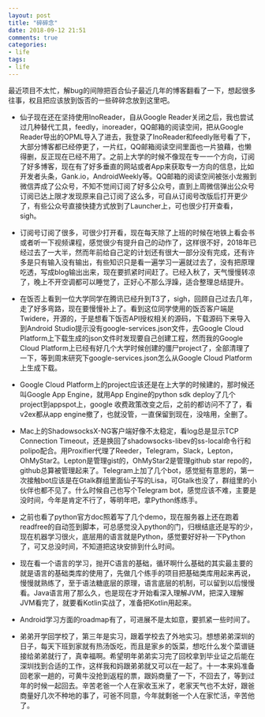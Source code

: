 ```yaml
---
layout: post
title: "碎碎念"
date: 2018-09-12 21:51
comments: true
categories: 
- life
tags:
- life
---
```


最近项目不太忙，解bug的间隙把百合仙子最近几年的博客翻看了一下，想起很多往事，权且把应该放到饭否的一些碎碎念放到这里吧。

+ 仙子现在还在坚持使用InoReader，自从Google Reader关闭之后，我也尝试过几种替代工具，feedly，inoreader，QQ邮箱的阅读空间，把从Google Reader导出的OPML导入了进去，我登录了InoReader和feedly账号看了下，大部分博客都已经停更了，一片红，QQ邮箱阅读空间里面也一片狼藉，也懒得删，反正现在已经不用了。之前上大学的时候不像现在专一一个方向，订阅了好多博客，现在有了好多垂直的网站或者App来获取专一方向的信息，比如开发者头条，Gank.io，AndroidWeekly等。QQ邮箱的阅读空间被张小龙搬到微信弄成了公众号，不知不觉间订阅了好多公众号，直到上周微信弹出公众号订阅已达上限才发现原来自己订阅了这么多，可自从订阅号改版后打开更少了，有些公众号直接快捷方式放到了Launcher上，可也很少打开查看，sigh。

  <!-- more -->

+ 订阅号订阅了很多，可很少打开看，现在每天除了上班的时候在地铁上看会书或者听一下视频课程，感觉很少有提升自己的动作了，这样很不好，2018年已经过去了一大半，然而年前给自己定的计划还有很大一部分没有完成，还有许多是只有输入没有输出，有些知识只是看一遍学习一遍就过去了，没有把原理吃透，写成blog输出出来，现在要抓紧时间赶了。已经入秋了，天气慢慢转凉了，晚上不开空调都可以睡觉了，正好心不那么浮躁，适合整理总结提升。

+ 在饭否上看到一位大学同学在腾讯已经升到T3了，sigh，回顾自己过去几年，走了好多弯路，现在要慢慢补上了。看到这位同学使用的饭否客户端是Twidere，开源的，于是想看下饭否API授权相关的源码，下载源码下来导入到Android Studio提示没有google-services.json文件，去Google Cloud Platform上下载生成的json文件时发现要自己创建工程，然而我的Google Cloud Platform上已经有好几个大学时候创建的僵尸project了，全部清理了一下，等到周末研究下google-services.json怎么从Google Cloud Platform上生成下载。

+ Google Cloud Platform上的project应该还是在上大学的时候建的，那时候还叫Google App Engine，就用App Engine的python sdk deploy了几个project到appspot上，google 收费政策改变之后，之前的都访问不了了，看v2ex都从app engine撤了，也就没管，一直保留到现在，没啥用，全删了。

+ Mac上的ShadowsocksX-NG客户端好像不太稳定，看log总是显示TCP Connection Timeout，还是换回了shadowsocks-libev的ss-local命令行和polipo配合。用Proxifier代理了Reeder，Telegram，Slack，Lepton，OhMyStar2。Lepton是管理gist的，OhMyStar2是管理github star repo的，github总算被管理起来了。Telegram上加了几个bot，感觉挺有意思的，第一次接触bot应该是在Gtalk群组里面仙子写的Lisa，可Gtalk也没了，群组里的小伙伴也都不见了。什么时候自己也写个Telegram bot，感觉应该不难，主要是没时间，今年是肯定不行了，等明年吧，拿Python练练手。

+ 之前也看了python官方doc照着写了几个demo，现在服务器上还在跑着readfree的自动签到脚本，可总感觉没入python的门，归根结底还是写的少，现在机器学习很火，底层用的语言就是Python，感觉要好好补一下Python了，可又总没时间，不知道把这块安排到什么时间。

+ 现在看一个语言的学习，抛开C语言的基础，循环啊什么基础的其实最主要的就是语言的基础类库的使用了，先做几个练手的项目把基础类库用起来再说，慢慢就熟练了，至于语法糖底层的原理，语言底层的机制，可以留到以后慢慢看。Java语言用了那么久，也是现在才开始看深入理解JVM，把深入理解JVM看完了，就要看Kotlin实战了，准备把Kotlin用起来。

+ Android学习方面的roadmap有了，可进展不是太如意，要抓紧一些时间了。

+ 弟弟开学回学校了，第三年是实习，跟着学校去了外地实习。想想弟弟深圳的日子，每天下班到家就有热汤饭吃，而且是家乡的饭菜，想吃什么发个菜谱链接给弟弟就行了，真幸福啊。希望明年弟弟实习完了回校拿到毕业证之后能在深圳找到合适的工作，这样我和妈跟弟弟就又可以在一起了。十一本来妈准备回老家一趟的，可黄牛没抢到返程的票，跟妈商量了一下，不回去了，等到过年的时候一起回去。辛苦老爸一个人在家收玉米了，老家天气也不太好，跟爸商量好几次不种地的事了，可爸不同意，今年就剩爸一个人在家忙活，辛苦他了。